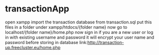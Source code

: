 # transactionApp
open xampp import the transaction database from transaction.sql
put this files in a folder under xampp/htdocs/{folder name}
now go to localhost/{folder name}/home.php
now sign in if you are a new user or log in with existing username and password
it will encrypt your user name and password before storing in database
link:http://transaction-up.freecluster.eu/home.php
